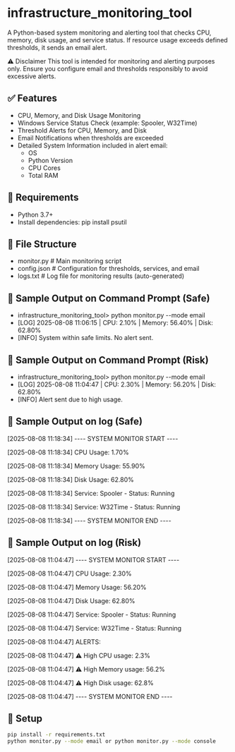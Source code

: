 # infrastructure_monitoring_tool

A Python-based system monitoring and alerting tool that checks CPU, memory, disk usage, and service status. If resource usage exceeds defined thresholds, it sends an email alert.

⚠ Disclaimer
This tool is intended for monitoring and alerting purposes only.
Ensure you configure email and thresholds responsibly to avoid excessive alerts.

## ✅ Features
- CPU, Memory, and Disk Usage Monitoring
- Windows Service Status Check (example: Spooler, W32Time)
- Threshold Alerts for CPU, Memory, and Disk
- Email Notifications when thresholds are exceeded
- Detailed System Information included in alert email:
  - OS
  - Python Version
  - CPU Cores
  - Total RAM
 
## 🚀 Requirements
- Python 3.7+
- Install dependencies: pip install psutil

## 🚀 File Structure
- monitor.py # Main monitoring script
- config.json # Configuration for thresholds, services, and email
- logs.txt # Log file for monitoring results (auto-generated)

## 🚀 Sample Output on Command Prompt (Safe)
- infrastructure_monitoring_tool> python monitor.py --mode email
- [LOG] 2025-08-08 11:06:15 | CPU: 2.10% | Memory: 56.40% | Disk: 62.80%
- [INFO] System within safe limits. No alert sent.

## 🚀 Sample Output on Command Prompt (Risk)
- infrastructure_monitoring_tool> python monitor.py --mode email
- [LOG] 2025-08-08 11:04:47 | CPU: 2.30% | Memory: 56.20% | Disk: 62.80%
- [INFO] Alert sent due to high usage.


## 🚀 Sample Output on log (Safe)
[2025-08-08 11:18:34] ---- SYSTEM MONITOR START ----

[2025-08-08 11:18:34] CPU Usage: 1.70%

[2025-08-08 11:18:34] Memory Usage: 55.90%

[2025-08-08 11:18:34] Disk Usage: 62.80%

[2025-08-08 11:18:34] Service: Spooler - Status: Running

[2025-08-08 11:18:34] Service: W32Time - Status: Running

[2025-08-08 11:18:34] ---- SYSTEM MONITOR END ----

## 🚀 Sample Output on log (Risk)
[2025-08-08 11:04:47] ---- SYSTEM MONITOR START ----

[2025-08-08 11:04:47] CPU Usage: 2.30%

[2025-08-08 11:04:47] Memory Usage: 56.20%

[2025-08-08 11:04:47] Disk Usage: 62.80%

[2025-08-08 11:04:47] Service: Spooler - Status: Running

[2025-08-08 11:04:47] Service: W32Time - Status: Running

[2025-08-08 11:04:47] ALERTS:

[2025-08-08 11:04:47] ⚠ High CPU usage: 2.3%

[2025-08-08 11:04:47] ⚠ High Memory usage: 56.2%

[2025-08-08 11:04:47] ⚠ High Disk usage: 62.8%

[2025-08-08 11:04:47] ---- SYSTEM MONITOR END ----


## 🚀 Setup
```bash
pip install -r requirements.txt
python monitor.py --mode email or python monitor.py --mode console
